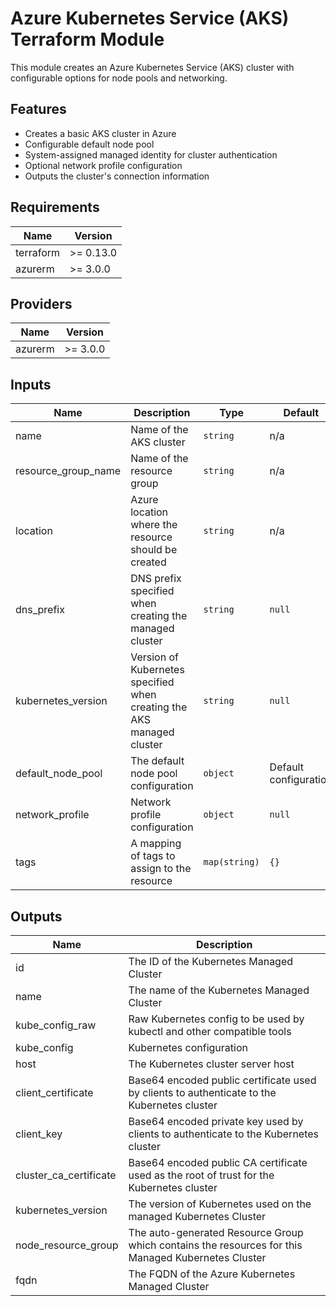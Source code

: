 # Azure Kubernetes Service (AKS) Terraform Module

This module creates an Azure Kubernetes Service (AKS) cluster with configurable options for node pools and networking.

## Features

- Creates a basic AKS cluster in Azure
- Configurable default node pool
- System-assigned managed identity for cluster authentication
- Optional network profile configuration
- Outputs the cluster's connection information

## Requirements

| Name | Version |
|------|---------|
| terraform | >= 0.13.0 |
| azurerm | >= 3.0.0 |

## Providers

| Name | Version |
|------|---------|
| azurerm | >= 3.0.0 |

## Inputs

| Name | Description | Type | Default | Required |
|------|-------------|------|---------|:--------:|
| name | Name of the AKS cluster | `string` | n/a | yes (required) |
| resource_group_name | Name of the resource group | `string` | n/a | yes (required) |
| location | Azure location where the resource should be created | `string` | n/a | yes (required) |
| dns_prefix | DNS prefix specified when creating the managed cluster | `string` | `null` | no |
| kubernetes_version | Version of Kubernetes specified when creating the AKS managed cluster | `string` | `null` | no |
| default_node_pool | The default node pool configuration | `object` | Default configuration | no |
| network_profile | Network profile configuration | `object` | `null` | no |
| tags | A mapping of tags to assign to the resource | `map(string)` | `{}` | no |

## Outputs

| Name | Description |
|------|-------------|
| id | The ID of the Kubernetes Managed Cluster |
| name | The name of the Kubernetes Managed Cluster |
| kube_config_raw | Raw Kubernetes config to be used by kubectl and other compatible tools |
| kube_config | Kubernetes configuration |
| host | The Kubernetes cluster server host |
| client_certificate | Base64 encoded public certificate used by clients to authenticate to the Kubernetes cluster |
| client_key | Base64 encoded private key used by clients to authenticate to the Kubernetes cluster |
| cluster_ca_certificate | Base64 encoded public CA certificate used as the root of trust for the Kubernetes cluster |
| kubernetes_version | The version of Kubernetes used on the managed Kubernetes Cluster |
| node_resource_group | The auto-generated Resource Group which contains the resources for this Managed Kubernetes Cluster |
| fqdn | The FQDN of the Azure Kubernetes Managed Cluster |